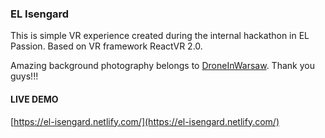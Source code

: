 ### EL Isengard

This is simple VR experience created during the internal hackathon in EL Passion. Based on VR framework ReactVR 2.0.

Amazing background photography belongs to [DroneInWarsaw](https://www.droneinwarsaw.com). Thank you guys!!!

#### LIVE DEMO

[https://el-isengard.netlify.com/](https://el-isengard.netlify.com/)
